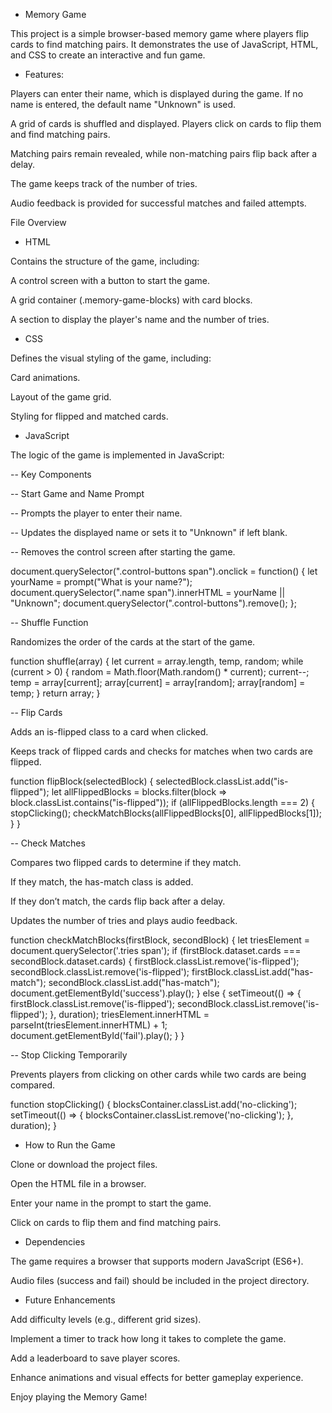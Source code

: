 - Memory Game

This project is a simple browser-based memory game where players flip cards to find matching pairs. It demonstrates the use of JavaScript, HTML, and CSS to create an interactive and fun game.

- Features:

Players can enter their name, which is displayed during the game. If no name is entered, the default name "Unknown" is used.

A grid of cards is shuffled and displayed. Players click on cards to flip them and find matching pairs.

Matching pairs remain revealed, while non-matching pairs flip back after a delay.

The game keeps track of the number of tries.

Audio feedback is provided for successful matches and failed attempts.

File Overview

- HTML

Contains the structure of the game, including:

A control screen with a button to start the game.

A grid container (.memory-game-blocks) with card blocks.

A section to display the player's name and the number of tries.

- CSS

Defines the visual styling of the game, including:

Card animations.

Layout of the game grid.

Styling for flipped and matched cards.

- JavaScript

The logic of the game is implemented in JavaScript:

-- Key Components

-- Start Game and Name Prompt

-- Prompts the player to enter their name.

-- Updates the displayed name or sets it to "Unknown" if left blank.

-- Removes the control screen after starting the game.

document.querySelector(".control-buttons span").onclick = function() {
    let yourName = prompt("What is your name?");
    document.querySelector(".name span").innerHTML = yourName || "Unknown";
    document.querySelector(".control-buttons").remove();
};

-- Shuffle Function

Randomizes the order of the cards at the start of the game.

function shuffle(array) {
    let current = array.length, temp, random;
    while (current > 0) {
        random = Math.floor(Math.random() * current);
        current--;
        temp = array[current];
        array[current] = array[random];
        array[random] = temp;
    }
    return array;
}

-- Flip Cards

Adds an is-flipped class to a card when clicked.

Keeps track of flipped cards and checks for matches when two cards are flipped.

function flipBlock(selectedBlock) {
    selectedBlock.classList.add("is-flipped");
    let allFlippedBlocks = blocks.filter(block => block.classList.contains("is-flipped"));
    if (allFlippedBlocks.length === 2) {
        stopClicking();
        checkMatchBlocks(allFlippedBlocks[0], allFlippedBlocks[1]);
    }
}

-- Check Matches

Compares two flipped cards to determine if they match.

If they match, the has-match class is added.

If they don’t match, the cards flip back after a delay.

Updates the number of tries and plays audio feedback.

function checkMatchBlocks(firstBlock, secondBlock) {
    let triesElement = document.querySelector('.tries span');
    if (firstBlock.dataset.cards === secondBlock.dataset.cards) {
        firstBlock.classList.remove('is-flipped');
        secondBlock.classList.remove('is-flipped');
        firstBlock.classList.add("has-match");
        secondBlock.classList.add("has-match");
        document.getElementById('success').play();
    } else {
        setTimeout(() => {
            firstBlock.classList.remove('is-flipped');
            secondBlock.classList.remove('is-flipped');
        }, duration);
        triesElement.innerHTML = parseInt(triesElement.innerHTML) + 1;
        document.getElementById('fail').play();
    }
}

-- Stop Clicking Temporarily

Prevents players from clicking on other cards while two cards are being compared.

function stopClicking() {
    blocksContainer.classList.add('no-clicking');
    setTimeout(() => {
        blocksContainer.classList.remove('no-clicking');
    }, duration);
}

- How to Run the Game

Clone or download the project files.

Open the HTML file in a browser.

Enter your name in the prompt to start the game.

Click on cards to flip them and find matching pairs.

- Dependencies

The game requires a browser that supports modern JavaScript (ES6+).

Audio files (success and fail) should be included in the project directory.

- Future Enhancements

Add difficulty levels (e.g., different grid sizes).

Implement a timer to track how long it takes to complete the game.

Add a leaderboard to save player scores.

Enhance animations and visual effects for better gameplay experience.

Enjoy playing the Memory Game!

